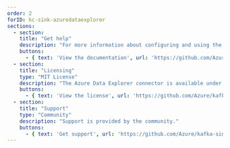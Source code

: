 ```yaml
---
order: 2
forID: kc-sink-azuredataexplorer
sections:
  - section:
    title: "Get help"
    description: "For more information about configuring and using the connector, see the documentation."
    buttons:
      - { text: 'View the documentation', url: 'https://github.com/Azure/kafka-sink-azure-kusto' }
  - section:
    title: "Licensing"
    type: "MIT License"
    description: "The Azure Data Explorer connector is available under the MIT License license."
    buttons:
      - { text: 'View the license', url: 'https://github.com/Azure/kafka-sink-azure-kusto/blob/master/LICENSE' }
  - section:
    title: "Support"
    type: "Community"
    description: "Support is provided by the community."
    buttons:
      - { text: 'Get support', url: 'https://github.com/Azure/kafka-sink-azure-kusto/issues' }
---
```

